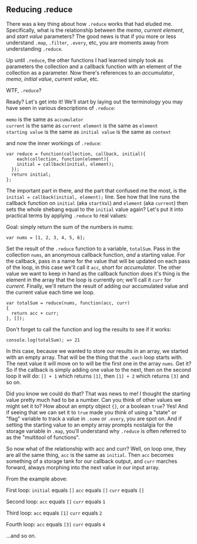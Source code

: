 ## Reducing .reduce

There was a key thing about how `.reduce` works that had eluded me. Specifically, what is the relationship between the *memo*, *current element*, and *start value* parameters? The good news is that if you more or less understand `.map`, `.filter`, `.every`, etc, you are moments away from understanding `.reduce`.

 Up until `.reduce`, the other functions I had learned simply took as parameters the collection and a callback function with an element of the collection as a parameter. Now there's references to an *accumulator*, *memo*, *initial value*, *current value*, etc.

WTF, `.reduce`?

Ready? Let's get into it! We'll start by laying out the terminology you may have seen in various descriptions of `.reduce`:

`memo` is the same as `accumulator`<br>
`current` is the same as `current element`  is the same as `element`<br>
`starting value` is the same as `initial value` is the same as `context`

 and now the inner workings of `.reduce`:

    var reduce = function(collection, callback, initial){
    	each(collection, function(element){
      	initial = callback(initial, element);
      });
      return initial;
    };

The important part in there, and the part that confused me the most, is the `initial = callback(initial, element);` line. See how that line runs the callback function on `initial` (aka `startVal`) and `element` (aka `current`) then sets the whole shebang equal to the `initial` value again? Let's put it into practical terms by applying `.reduce` to real values:

Goal: simply return the sum of the numbers in nums:

    var nums = [1, 2, 3, 4, 5, 6];

  Set the result of the `.reduce` function to a variable, `totalSum`. Pass in the collection `nums`, an anonymous callback function, *and* a starting value. For the callback, pass in a name for the value that will be updated on each pass of the loop, in this case we'll call it `acc`, short for *accumulator*. The other value we want to keep in hand as the callback function does it's thing is the element in the array that the loop is currently on; we'll call it `curr` for *current*.  Finally, we'll return the result of adding our accumulated value and the current value each time we loop.

    var totalSum = reduce(nums, function(acc, curr)
    {
      return acc + curr;
    }, []);

Don't forget to call the function and log the results to see if it works:

    console.log(totalSum); => 21

  In this case, because we wanted to store our results in an array, we started with an empty array. That will be the thing that the `.each` loop starts with. The next value it will move on to will be the first one in the array `nums`. Get it? So if the callback is simply adding one value to the next, then on the second loop it will do: `[] + 1` which returns `[1]`, then `[1] + 2` which returns `[3]` and so on.


Did you know we could do that? That was news to me! I thought the starting value pretty much had to be a number. Can you think of other values we might set it to? How about an empty object `{}`, or a boolean `true`? Yes! And if seeing that we can set it to `true` made you think of using a "state" or "flag" variable to track a value in `.some` or `.every`, you are spot on. And if setting the starting value to an empty array prompts nostalgia for the storage variable in `.map`, you'll understand why `.reduce` is often referred to as the "multitool of functions".

So now what of the relationship with acc and curr? Well, on loop one, they are all the same thing, `acc` is the same as `initial`. Then `acc` becomes something of a storage tank for our callback output, and `curr` marches forward, always morphing into the next value in our input array.

From the example above:

First loop:
`initial` equals `[]`
`acc` equals `[]`
`curr` equals `[]`

Second loop:
`acc` equals `[]`
`curr` equals `1`

Third loop:
`acc` equals `[1]`
`curr` equals `2`

Fourth loop:
`acc` equals `[3]`
`curr` equals `4`

...and so on.
